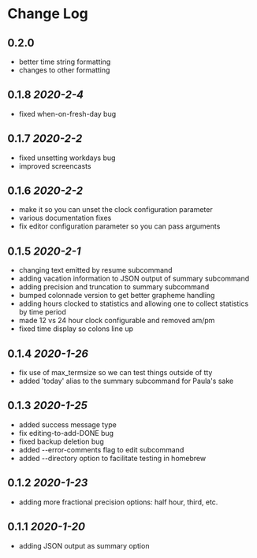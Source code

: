 # Change Log

## 0.2.0
* better time string formatting
* changes to other formatting
## 0.1.8 *2020-2-4*
* fixed when-on-fresh-day bug
## 0.1.7 *2020-2-2*
* fixed unsetting workdays bug
* improved screencasts
## 0.1.6 *2020-2-2*
* make it so you can unset the clock configuration parameter
* various documentation fixes
* fix editor configuration parameter so you can pass arguments
## 0.1.5 *2020-2-1*
* changing text emitted by resume subcommand
* adding vacation information to JSON output of summary subcommand
* adding precision and truncation to summary subcommand
* bumped colonnade version to get better grapheme handling
* adding hours clocked to statistics and allowing one to collect statistics by time period
* made 12 vs 24 hour clock configurable and removed am/pm
* fixed time display so colons line up
## 0.1.4 *2020-1-26*
* fix use of max_termsize so we can test things outside of tty
* added 'today' alias to the summary subcommand for Paula's sake
## 0.1.3 *2020-1-25*
* added success message type
* fix editing-to-add-DONE bug
* fixed backup deletion bug
* added --error-comments flag to edit subcommand
* added --directory option to facilitate testing in homebrew
## 0.1.2 *2020-1-23*
* adding more fractional precision options: half hour, third, etc.
## 0.1.1 *2020-1-20*
* adding JSON output as summary option
